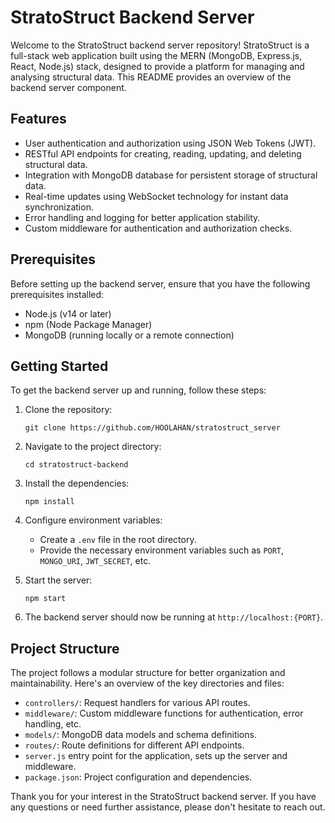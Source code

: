 # StratoStruct Backend Server

Welcome to the StratoStruct backend server repository! StratoStruct is a full-stack web application built using the MERN (MongoDB, Express.js, React, Node.js) stack, designed to provide a platform for managing and analysing structural data. This README provides an overview of the backend server component.

## Features

- User authentication and authorization using JSON Web Tokens (JWT).
- RESTful API endpoints for creating, reading, updating, and deleting structural data.
- Integration with MongoDB database for persistent storage of structural data.
- Real-time updates using WebSocket technology for instant data synchronization.
- Error handling and logging for better application stability.
- Custom middleware for authentication and authorization checks.

## Prerequisites

Before setting up the backend server, ensure that you have the following prerequisites installed:

- Node.js (v14 or later)
- npm (Node Package Manager)
- MongoDB (running locally or a remote connection)

## Getting Started

To get the backend server up and running, follow these steps:

1. Clone the repository:
   ```
   git clone https://github.com/HOOLAHAN/stratostruct_server
   ```

2. Navigate to the project directory:
   ```
   cd stratostruct-backend
   ```

3. Install the dependencies:
   ```
   npm install
   ```

4. Configure environment variables:
   - Create a `.env` file in the root directory.
   - Provide the necessary environment variables such as `PORT`, `MONGO_URI`, `JWT_SECRET`, etc.

5. Start the server:
   ```
   npm start
   ```

6. The backend server should now be running at `http://localhost:{PORT}`.

## Project Structure

The project follows a modular structure for better organization and maintainability. Here's an overview of the key directories and files:

- `controllers/`: Request handlers for various API routes.
- `middleware/`: Custom middleware functions for authentication, error handling, etc.
- `models/`: MongoDB data models and schema definitions.
- `routes/`: Route definitions for different API endpoints.
- `server.js` entry point for the application, sets up the server and middleware.
- `package.json`: Project configuration and dependencies.

Thank you for your interest in the StratoStruct backend server. If you have any questions or need further assistance, please don't hesitate to reach out.

